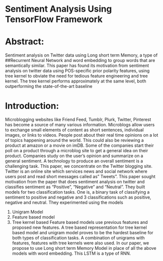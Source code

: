 # Sentiment Analysis Using TensorFlow Framework

# Abstract:
  Sentiment analysis on Twitter data using Long short term Memory, a type of ##Recurrent Neural Network and word embedding to group words that are semantically similar. This paper has found its motivation from sentiment analysis on twitter data using POS-specific prior polarity features, using tree kernel to obviate the need for tedious feature engineering and tree kernel. The tree kernel performs approximately at the same level, both outperforming the state-of-the-art baseline
  
# Introduction:
  Microblogging websites like Friend Feed, Tumblr, Plurk, Twitter, Pinterest has become a source of many various information. Microblogs allow users to exchange small elements of content as short sentences, individual images, or links to videos. People post about their real time opinions on a lot of topics happening around the world. This could also be
reviewing a product at amazon or a movie on imDB. Some of the companies start their poll on a product through a microblog site to get a general idea on their product.
Companies study on the user’s opinion and summarize on a general sentiment. A technology to produce an overall sentiment is a challenging task. This paper, we concentrate on the Twitter blogging site.
Twitter is an online site which services news and social network where users post and read short messages called as” Tweets”.
This paper sought motivation from the paper that does sentiment analysis on twitter and classifies sentiment as “Positive”, “Negative” and “Neutral”. They built models for two classification tasks.
One is, a binary task of classifying a sentiment to positive and negative and 3 classifications such as positive, negative and neutral. They experimented using the models
  1)	Unigram Model
  2)	Feature based model
  3)	Tree kernel based
  Feature based models use previous features and proposed new features. A tree based
representation for tree kernel based model and unigram model proves to be the hardest baseline for both types of classification tasks. A combination of unigrams with features, features with tree kernels were also used.
In our paper, we propose to use Long short term Memory Model in place of all the above models with word embedding. This LSTM is a type of RNN.
